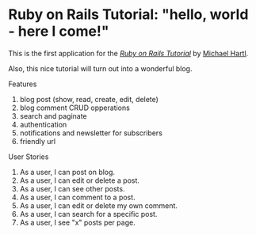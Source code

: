 # Ruby on Rails Tutorial: "hello, world - here I come!"

This is the first application for the
[*Ruby on Rails Tutorial*](http://www.railstutorial.org/)
by [Michael Hartl](http://www.michaelhartl.com/).

Also, this nice tutorial will turn out into a wonderful blog.

Features

1. blog post (show, read, create, edit, delete)
2. blog comment CRUD opperations
3. search and paginate
4. authentication
5. notifications and newsletter for subscribers
6. friendly url


User Stories

1. As a user, I can post on blog.
2. As a user, I can edit or delete a post.
3. As a user, I can see other posts.
4. As a user, I can comment to a post.
5. As a user, I can edit or delete my own comment.
6. As a user, I can search for a specific post.
7. As a user, I see "x" posts per page.
